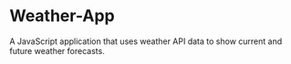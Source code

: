 # Weather-App
A JavaScript application that uses weather API data to show current and future weather forecasts.
